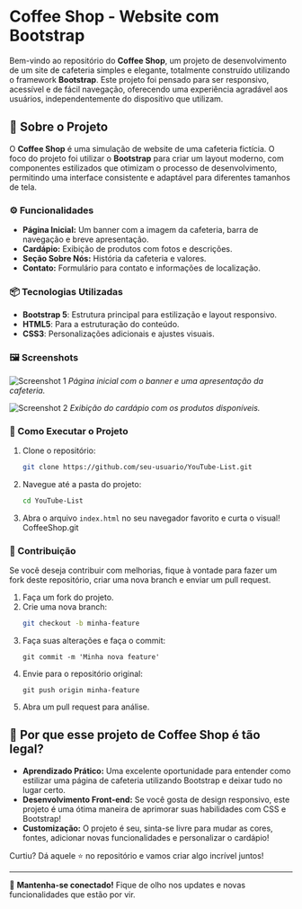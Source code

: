 # Coffee Shop - Website com Bootstrap

Bem-vindo ao repositório do **Coffee Shop**, um projeto de desenvolvimento de um site de cafeteria simples e elegante, totalmente construído utilizando o framework **Bootstrap**. Este projeto foi pensado para ser responsivo, acessível e de fácil navegação, oferecendo uma experiência agradável aos usuários, independentemente do dispositivo que utilizam.

## 🚀 Sobre o Projeto

O **Coffee Shop** é uma simulação de website de uma cafeteria fictícia. O foco do projeto foi utilizar o **Bootstrap** para criar um layout moderno, com componentes estilizados que otimizam o processo de desenvolvimento, permitindo uma interface consistente e adaptável para diferentes tamanhos de tela.

### ⚙️ Funcionalidades

- **Página Inicial:** Um banner com a imagem da cafeteria, barra de navegação e breve apresentação.
- **Cardápio:** Exibição de produtos com fotos e descrições.
- **Seção Sobre Nós:** História da cafeteria e valores.
- **Contato:** Formulário para contato e informações de localização.

### 📦 Tecnologias Utilizadas

- **Bootstrap 5**: Estrutura principal para estilização e layout responsivo.
- **HTML5**: Para a estruturação do conteúdo.
- **CSS3**: Personalizações adicionais e ajustes visuais.

### 🖼️ Screenshots

![Screenshot 1](path/to/screenshot1.png)
*Página inicial com o banner e uma apresentação da cafeteria.*

![Screenshot 2](path/to/screenshot2.png)
*Exibição do cardápio com os produtos disponíveis.*

### 📂 Como Executar o Projeto

1. Clone o repositório:
    ```bash
    git clone https://github.com/seu-usuario/YouTube-List.git
    ```
2. Navegue até a pasta do projeto:
    ```bash
    cd YouTube-List
    ```
3. Abra o arquivo `index.html` no seu navegador favorito e curta o visual!
CoffeeShop.git

### 🤝 Contribuição

Se você deseja contribuir com melhorias, fique à vontade para fazer um fork deste repositório, criar uma nova branch e enviar um pull request.

1. Faça um fork do projeto.
2. Crie uma nova branch: 
   ```bash
   git checkout -b minha-feature
   ```
3. Faça suas alterações e faça o commit:
   ```
   git commit -m 'Minha nova feature'
4. Envie para o repositório original:
   ```
   git push origin minha-feature
5. Abra um pull request para análise.

## 🤩 Por que esse projeto de Coffee Shop é tão legal?

- **Aprendizado Prático:** Uma excelente oportunidade para entender como estilizar uma página de cafeteria utilizando Bootstrap e deixar tudo no lugar certo.
- **Desenvolvimento Front-end:** Se você gosta de design responsivo, este projeto é uma ótima maneira de aprimorar suas habilidades com CSS e Bootstrap!
- **Customização:** O projeto é seu, sinta-se livre para mudar as cores, fontes, adicionar novas funcionalidades e personalizar o cardápio!

Curtiu? Dá aquele ⭐ no repositório e vamos criar algo incrível juntos!

---

🚀 **Mantenha-se conectado!** Fique de olho nos updates e novas funcionalidades que estão por vir.

